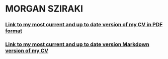 # MORGAN SZIRAKI

### [Link to my most current and up to date version of my CV in PDF format](https://raw.githubusercontent.com/morganism/cv/master/CV.pdf)

### [Link to my most current and up to date version Markdown version of my CV](https://github.com/morganism/cv/blob/master/CV.md)
